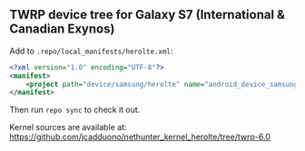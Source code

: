 ## TWRP device tree for Galaxy S7 (International & Canadian Exynos)

Add to `.repo/local_manifests/herolte.xml`:

```xml
<?xml version="1.0" encoding="UTF-8"?>
<manifest>
	<project path="device/samsung/herolte" name="android_device_samsung_herolte" remote="TeamWin" revision="android-6.0" />
</manifest>
```

Then run `repo sync` to check it out.

Kernel sources are available at: https://github.com/jcadduono/nethunter_kernel_herolte/tree/twrp-6.0

